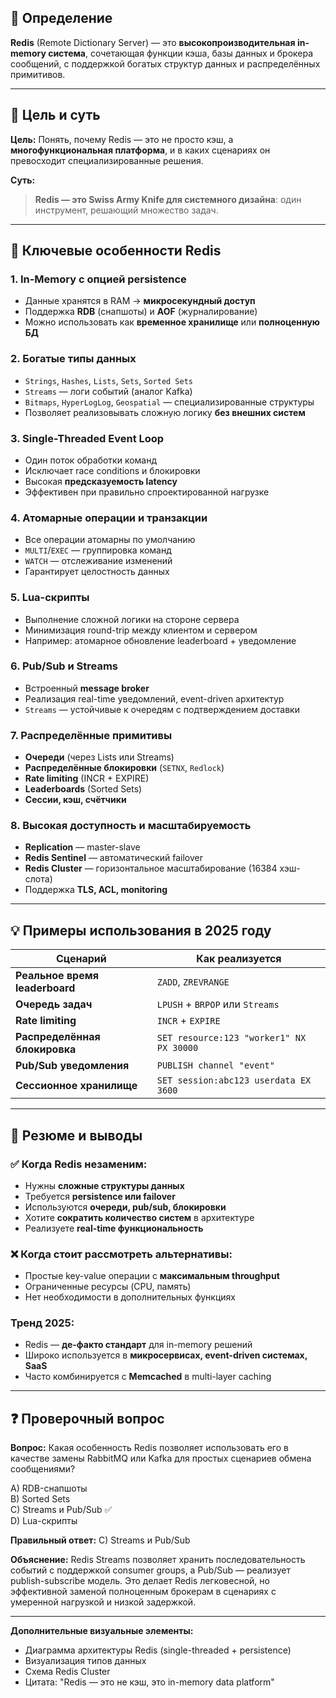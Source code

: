 ## 📌 **Определение**
**Redis** (Remote Dictionary Server) — это **высокопроизводительная in-memory система**, сочетающая функции кэша, базы данных и брокера сообщений, с поддержкой богатых структур данных и распределённых примитивов.

---

## 🎯 **Цель и суть**
**Цель:** Понять, почему Redis — это не просто кэш, а **многофункциональная платформа**, и в каких сценариях он превосходит специализированные решения.

**Суть:**  
> **Redis — это Swiss Army Knife для системного дизайна**: один инструмент, решающий множество задач.

---

## 📝 **Ключевые особенности Redis**

### **1. In-Memory с опцией persistence**
- Данные хранятся в RAM → **микросекундный доступ**
- Поддержка **RDB** (снапшоты) и **AOF** (журналирование)
- Можно использовать как **временное хранилище** или **полноценную БД**

### **2. Богатые типы данных**
- `Strings`, `Hashes`, `Lists`, `Sets`, `Sorted Sets`
- `Streams` — логи событий (аналог Kafka)
- `Bitmaps`, `HyperLogLog`, `Geospatial` — специализированные структуры
- Позволяет реализовывать сложную логику **без внешних систем**

### **3. Single-Threaded Event Loop**
- Один поток обработки команд
- Исключает race conditions и блокировки
- Высокая **предсказуемость latency**
- Эффективен при правильно спроектированной нагрузке

### **4. Атомарные операции и транзакции**
- Все операции атомарны по умолчанию
- `MULTI`/`EXEC` — группировка команд
- `WATCH` — отслеживание изменений
- Гарантирует целостность данных

### **5. Lua-скрипты**
- Выполнение сложной логики на стороне сервера
- Минимизация round-trip между клиентом и сервером
- Например: атомарное обновление leaderboard + уведомление

### **6. Pub/Sub и Streams**
- Встроенный **message broker**
- Реализация real-time уведомлений, event-driven архитектур
- `Streams` — устойчивые к очередям с подтверждением доставки

### **7. Распределённые примитивы**
- **Очереди** (через Lists или Streams)
- **Распределённые блокировки** (`SETNX`, `Redlock`)
- **Rate limiting** (INCR + EXPIRE)
- **Leaderboards** (Sorted Sets)
- **Сессии, кэш, счётчики**

### **8. Высокая доступность и масштабируемость**
- **Replication** — master-slave
- **Redis Sentinel** — автоматический failover
- **Redis Cluster** — горизонтальное масштабирование (16384 хэш-слота)
- Поддержка **TLS, ACL, monitoring**

---

## 💡 **Примеры использования в 2025 году**

| Сценарий | Как реализуется |
|---------|----------------|
| **Реальное время leaderboard** | `ZADD`, `ZREVRANGE` |
| **Очередь задач** | `LPUSH` + `BRPOP` или `Streams` |
| **Rate limiting** | `INCR` + `EXPIRE` |
| **Распределённая блокировка** | `SET resource:123 "worker1" NX PX 30000` |
| **Pub/Sub уведомления** | `PUBLISH channel "event"` |
| **Сессионное хранилище** | `SET session:abc123 userdata EX 3600` |

---

## 🎯 **Резюме и выводы**

### ✅ **Когда Redis незаменим:**
- Нужны **сложные структуры данных**
- Требуется **persistence или failover**
- Используются **очереди, pub/sub, блокировки**
- Хотите **сократить количество систем** в архитектуре
- Реализуете **real-time функциональность**

### ❌ **Когда стоит рассмотреть альтернативы:**
- Простые key-value операции с **максимальным throughput**
- Ограниченные ресурсы (CPU, память)
- Нет необходимости в дополнительных функциях

### **Тренд 2025:**
- Redis — **де-факто стандарт** для in-memory решений
- Широко используется в **микросервисах, event-driven системах, SaaS**
- Часто комбинируется с **Memcached** в multi-layer caching

---

## ❓ **Проверочный вопрос**

**Вопрос:** Какая особенность Redis позволяет использовать его в качестве замены RabbitMQ или Kafka для простых сценариев обмена сообщениями?

A) RDB-снапшоты  
B) Sorted Sets  
C) Streams и Pub/Sub ✅  
D) Lua-скрипты

**Правильный ответ:** C) Streams и Pub/Sub

**Объяснение:** Redis Streams позволяет хранить последовательность событий с поддержкой consumer groups, а Pub/Sub — реализует publish-subscribe модель. Это делает Redis легковесной, но эффективной заменой полноценным брокерам в сценариях с умеренной нагрузкой и низкой задержкой.

---

**Дополнительные визуальные элементы:**
- Диаграмма архитектуры Redis (single-threaded + persistence)
- Визуализация типов данных
- Схема Redis Cluster
- Цитата: "Redis — это не кэш, это in-memory data platform"